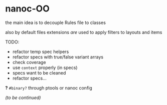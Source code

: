 # nanoc-OO

the main idea is to decouple Rules file to classes

also by default files extensions *are* used to apply filters to layouts and items

TODO:
 * refactor temp spec helpers
 * refactor specs with true/false variant arrays
 * check coverage
 * use `context` properly (in specs)
 * specs want to be cleaned
 * refactor specs...

**?** `#binary?` through ptools or nanoc config

*(to be continued)*